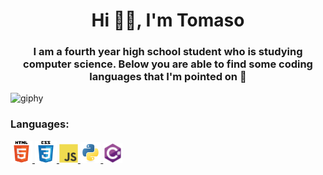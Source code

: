 <h1 align="center">Hi 👋🏼, I'm Tomaso</h1>
<h3 align="center">I am a fourth year high school student who is studying computer science. Below you are able to find some coding languages that I'm pointed on 🔮</h3>

![giphy](https://user-images.githubusercontent.com/21361308/170894683-92333e67-5449-4d6b-9cc3-735bf09fe7ad.gif)

<h3 align="left">Languages:</h3>
    <p align="left">
        <a href="https://www.w3schools.com/html/" target="_blank"> <img src="https://raw.githubusercontent.com/devicons/devicon/master/icons/html5/html5-original-wordmark.svg" alt="html5" width="35" height="35"/> </a>
        <a href="https://www.w3schools.com/css/" target="_blank"> <img src="https://raw.githubusercontent.com/devicons/devicon/master/icons/css3/css3-original-wordmark.svg" alt="css3" width="35" height="35"/> </a>
        <a href="https://www.w3schools.com/js/" target="_blank"> <img src="https://raw.githubusercontent.com/devicons/devicon/master/icons/javascript/javascript-original.svg" alt="JS" width="30" height="30"/> </a>
        <a href="https://www.python.org/" target="_blank"> <img src="https://raw.githubusercontent.com/devicons/devicon/master/icons/python/python-original.svg" alt="py" width="32.5" height="32.5"/> </a>
        <a href="http://csharp.net/" target="_blank"><img src="https://raw.githubusercontent.com/devicons/devicon/master/icons/csharp/csharp-original.svg" alt="C#" width="31" height="31"/></a>    
    </p>
